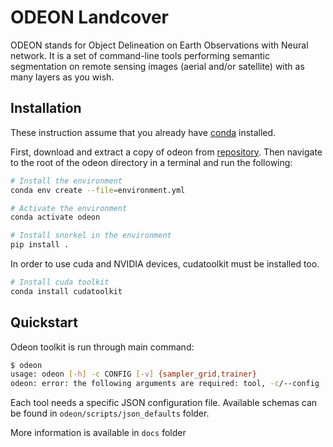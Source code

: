 # ODEON Landcover

ODEON stands for Object Delineation on Earth Observations with Neural network. It is a set of command-line tools performing semantic segmentation on remote sensing images (aerial and/or satellite) with as many layers as you wish.

## Installation

These instruction assume that you already have [conda](https://conda.io/) installed.

First, download and extract a copy of odeon from [repository](https://gitlab.com/dai-projets/odeon-landcover). Then navigate to the root of the odeon directory in a terminal and run the following:

```bash
# Install the environment
conda env create --file=environment.yml

# Activate the environment
conda activate odeon

# Install snorkel in the environment
pip install .
```

In order to use cuda and NVIDIA devices, cudatoolkit must be installed too.

```bash
# Install cuda toolkit
conda install cudatoolkit
```

## Quickstart

Odeon toolkit is run through main command:
```bash
$ odeon
usage: odeon [-h] -c CONFIG [-v] {sampler_grid,trainer}
odeon: error: the following arguments are required: tool, -c/--config
```

Each tool needs a specific JSON configuration file. Available schemas can be found in `odeon/scripts/json_defaults` folder.

More information is available in `docs` folder
